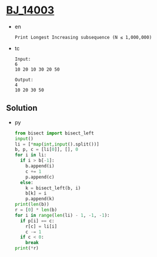# [BJ_14003](https://acmicpc.net/problem/14003)

* en

  ```en
  Print Longest Increasing subsequence (N ≤ 1,000,000)
  ```

* tc

  ```tc
  Input:
  6
  10 20 10 30 20 50

  Output:
  4
  10 20 30 50
  ```

## Solution

* py

  ```py
  from bisect import bisect_left
  input()
  li = [*map(int,input().split())]
  b, p, c = [li[0]], [], 0
  for i in li:
    if i > b[-1]:
      b.append(i)
      c += 1
      p.append(c)
    else:
      k = bisect_left(b, i)
      b[k] = i
      p.append(k)
  print(len(b))
  r = [0] * len(b)
  for i in range(len(li) - 1, -1, -1):
    if p[i] == c:
      r[c] = li[i]
      c -= 1
    if c < 0:
      break
  print(*r)
  ```
